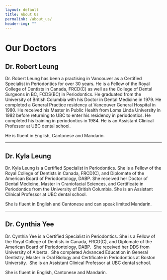 ```yaml
---
layout: default
title: About Us
permalink: /about_us/
header-img: ""
---
```


# Our Doctors

## Dr. Robert Leung
Dr. Robert Leung has been a practising in Vancouver as a Certified Specialist in Periodontics for over 30 years. He is a Fellow of the Royal College of Dentists in Canada, FRCD(C) as well as the College of Dental Surgeons in BC, FCDS(BC) in Periodontics.  He graduated from the University of British Columbia with his Doctor in Dental Medicine in 1979.  He completed a General Practice residency at Vancouver General Hospital in 1980. He received his Master in Public Health from Loma Linda University in 1982 before returning to UBC to enter his residency in periodontics. He completed his training in periodontics in 1984. He is an Assistant Clinical Professor at UBC dental school.

He is fluent in English, Cantonese and Mandarin.

---

## Dr. Kyla Leung
Dr. Kyla Leung is a Certified Specialist in Periodontics. She is a Fellow of the Royal College of Dentists in Canada, FRCD(C), and Diplomate of the American Board of Periodontology, DABP. She received her Doctor of Dental Medicine, Master in Craniofacial Sciences, and Certificate in Periodontics from the University of British Columbia. She is an Assistant Clinical Professor at UBC dental school.

She is fluent in English and Cantonese and can speak limited Mandarin.

---

## Dr. Cynthia Yee

Dr. Cynthia Yee is a Certified Specialist in Periodontics. She is a Fellow of the Royal College of Dentists in Canada, FRCD(C), and Diplomate of the American Board of Periodontology, DABP.  She received her DDS from University of Alberta.  She completed Advanced Education in General Dentistry, Master in Oral Biology and Certificate in Periodontics at Boston University.  She is an Assistant Clinical Professor at UBC dental school.  

She is fluent in English, Cantonese and Mandarin.
<Paste>
